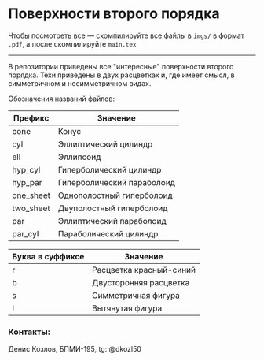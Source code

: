 # Поверхности второго порядка

Чтобы посмотреть все — скомпилируйте все файлы в `imgs/` в формат `.pdf`, а после скомпилируйте 
`main.tex`

---

В репозитории приведены все "интересные" поверхности второго порядка. Техи приведены в 
двух расцветках и, где имеет смысл, в симметричном и несимметричном видах. 

Обозначения названий файлов:

Префикс     | Значение
------------|----------
cone        | Конус
cyl         | Эллиптический цилиндр
ell         | Эллипсоид
hyp_cyl     | Гиперболический цилиндр 
hyp_par     | Гиперболический параболоид
one_sheet   | Однополостный гиперболоид
two_sheet   | Двуполостный гиперболоид
par         | Эллиптический параболоид
par_cyl     | Параболический цилиндр

Буква в суффиксе | Значение
---|---
r | Расцветка красный-синий
b | Двусторонняя расцветка
s | Симметричная фигура
l | Вытянутая фигура


### Контакты:

Денис Козлов, БПМИ-195, tg: @dkozl50

